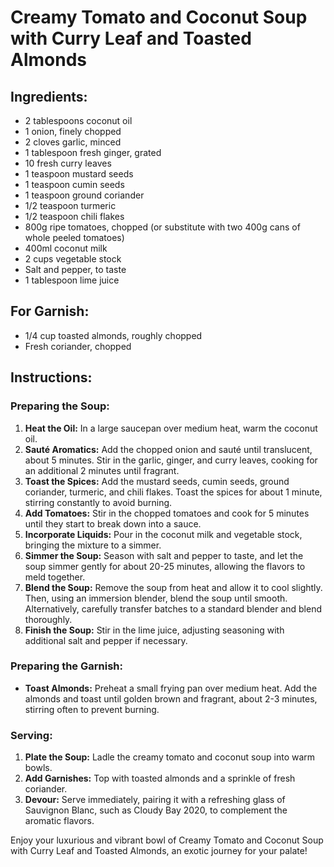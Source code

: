# Creamy Tomato and Coconut Soup with Curry Leaf and Toasted Almonds

## Ingredients:
- 2 tablespoons coconut oil
- 1 onion, finely chopped
- 2 cloves garlic, minced
- 1 tablespoon fresh ginger, grated
- 10 fresh curry leaves
- 1 teaspoon mustard seeds
- 1 teaspoon cumin seeds
- 1 teaspoon ground coriander
- 1/2 teaspoon turmeric
- 1/2 teaspoon chili flakes
- 800g ripe tomatoes, chopped (or substitute with two 400g cans of whole peeled tomatoes)
- 400ml coconut milk
- 2 cups vegetable stock
- Salt and pepper, to taste
- 1 tablespoon lime juice

## For Garnish:
- 1/4 cup toasted almonds, roughly chopped
- Fresh coriander, chopped

## Instructions:

### Preparing the Soup:
1. **Heat the Oil:** In a large saucepan over medium heat, warm the coconut oil.
2. **Sauté Aromatics:** Add the chopped onion and sauté until translucent, about 5 minutes. Stir in the garlic, ginger, and curry leaves, cooking for an additional 2 minutes until fragrant.
3. **Toast the Spices:** Add the mustard seeds, cumin seeds, ground coriander, turmeric, and chili flakes. Toast the spices for about 1 minute, stirring constantly to avoid burning.
4. **Add Tomatoes:** Stir in the chopped tomatoes and cook for 5 minutes until they start to break down into a sauce.
5. **Incorporate Liquids:** Pour in the coconut milk and vegetable stock, bringing the mixture to a simmer.
6. **Simmer the Soup:** Season with salt and pepper to taste, and let the soup simmer gently for about 20-25 minutes, allowing the flavors to meld together.
7. **Blend the Soup:** Remove the soup from heat and allow it to cool slightly. Then, using an immersion blender, blend the soup until smooth. Alternatively, carefully transfer batches to a standard blender and blend thoroughly.
8. **Finish the Soup:** Stir in the lime juice, adjusting seasoning with additional salt and pepper if necessary.

### Preparing the Garnish:
- **Toast Almonds:** Preheat a small frying pan over medium heat. Add the almonds and toast until golden brown and fragrant, about 2-3 minutes, stirring often to prevent burning.

### Serving:
1. **Plate the Soup:** Ladle the creamy tomato and coconut soup into warm bowls.
2. **Add Garnishes:** Top with toasted almonds and a sprinkle of fresh coriander.
3. **Devour:** Serve immediately, pairing it with a refreshing glass of Sauvignon Blanc, such as Cloudy Bay 2020, to complement the aromatic flavors.

Enjoy your luxurious and vibrant bowl of Creamy Tomato and Coconut Soup with Curry Leaf and Toasted Almonds, an exotic journey for your palate!
